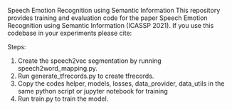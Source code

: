 Speech Emotion Recognition using Semantic Information
This repository provides training and evaluation code for the paper Speech Emotion Recognition using Semantic Information (ICASSP 2021). If you use this codebase in your experiments please cite:


Steps:
1. Create the speech2vec segmentation by running speech2word_mapping.py.
2. Run generate_tfrecords.py to create tfrecords.
3. Copy the codes helper, models, losses, data_provider, data_utils in the same python script or jupyter notebook for training
4. Run train.py to train the model.

